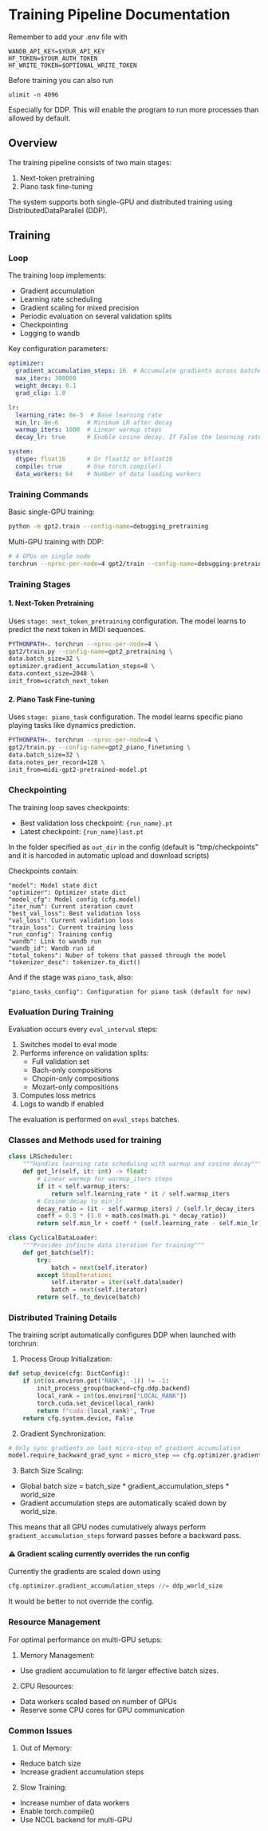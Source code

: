 # Training Pipeline Documentation
Remember to add your .env file with
```
WANDB_API_KEY=$YOUR_API_KEY
HF_TOKEN=$YOUR_AUTH_TOKEN
HF_WRITE_TOKEN=$OPTIONAL_WRITE_TOKEN
```
Before training you can also run
```
ulimit -n 4096
```
Especially for DDP. This will enable the program to run more processes than allowed by default.

## Overview

The training pipeline consists of two main stages:
1. Next-token pretraining
2. Piano task fine-tuning

The system supports both single-GPU and distributed training using DistributedDataParallel (DDP).

## Training

### Loop

The training loop implements:
- Gradient accumulation
- Learning rate scheduling
- Gradient scaling for mixed precision
- Periodic evaluation on several validation splits
- Checkpointing
- Logging to wandb

Key configuration parameters:
```yaml
optimizer:
  gradient_accumulation_steps: 16  # Accumulate gradients across batches
  max_iters: 300000
  weight_decay: 0.1
  grad_clip: 1.0

lr:
  learning_rate: 8e-5  # Base learning rate
  min_lr: 8e-6        # Minimum LR after decay
  warmup_iters: 1000  # Linear warmup steps
  decay_lr: true      # Enable cosine decay. If False the learning rate will remain the same as base learning rate

system:
  dtype: float16      # Or float32 or bfloat16
  compile: true       # Use torch.compile()
  data_workers: 64    # Number of data loading workers
```

### Training Commands

Basic single-GPU training:
```bash
python -m gpt2.train --config-name=debugging_pretraining
```

Multi-GPU training with DDP:
```bash
# 4 GPUs on single node
torchrun --nproc-per-node=4 gpt2/train --config-name=debugging-pretraining
```

### Training Stages

#### 1. Next-Token Pretraining

Uses `stage: next_token_pretraining` configuration. The model learns to predict the next token in MIDI sequences.

```bash
PYTHONPATH=. torchrun --nproc-per-node=4 \
gpt2/train.py --config-name=gpt2_pretraining \
data.batch_size=32 \
optimizer.gradient_accumulation_steps=8 \
data.context_size=2048 \
init_from=scratch_next_token
```

#### 2. Piano Task Fine-tuning

Uses `stage: piano_task` configuration. The model learns specific piano playing tasks like dynamics prediction.

```bash
PYTHONPATH=. torchrun --nproc-per-node=4 \
gpt2/train.py --config-name=gpt2_piano_finetuning \
data.batch_size=32 \
data.notes_per_record=128 \
init_from=midi-gpt2-pretrained-model.pt
```

### Checkpointing

The training loop saves checkpoints:
- Best validation loss checkpoint: `{run_name}.pt`
- Latest checkpoint: `{run_name}last.pt`


In the folder specified as `out_dir` in the config (default is "tmp/checkpoints" and it is harcoded in automatic upload and download scripts)


Checkpoints contain:
```
"model": Model state dict
"optimizer": Optimizer state dict
"model_cfg": Model config (cfg.model)
"iter_num": Current iteration count
"best_val_loss": Best validation loss
"val_loss": Current validation loss
"train_loss": Current training loss
"run_config": Training config
"wandb": Link to wandb run
"wandb_id": Wandb run id
"total_tokens": Nuber of tokens that passed through the model
"tokenizer_desc": tokenizer.to_dict()
```
And if the stage was `piano_task`, also:
```
"piano_tasks_config": Configuration for piano task (default for now)
```

### Evaluation During Training

Evaluation occurs every `eval_interval` steps:
1. Switches model to eval mode
2. Performs inference on validation splits:
   - Full validation set
   - Bach-only compositions
   - Chopin-only compositions
   - Mozart-only compositions
3. Computes loss metrics
4. Logs to wandb if enabled

The evaluation is performed on `eval_steps` batches.

### Classes and Methods used for training

```python
class LRScheduler:
    """Handles learning rate scheduling with warmup and cosine decay"""
    def get_lr(self, it: int) -> float:
        # Linear warmup for warmup_iters steps
        if it < self.warmup_iters:
            return self.learning_rate * it / self.warmup_iters
        # Cosine decay to min_lr
        decay_ratio = (it - self.warmup_iters) / (self.lr_decay_iters - self.warmup_iters)
        coeff = 0.5 * (1.0 + math.cos(math.pi * decay_ratio))
        return self.min_lr + coeff * (self.learning_rate - self.min_lr)

class CyclicalDataLoader:
    """Provides infinite data iteration for training"""
    def get_batch(self):
        try:
            batch = next(self.iterator)
        except StopIteration:
            self.iterator = iter(self.dataloader)
            batch = next(self.iterator)
        return self._to_device(batch)
```

### Distributed Training Details

The training script automatically configures DDP when launched with torchrun:

1. Process Group Initialization:
```python
def setup_device(cfg: DictConfig):
    if int(os.environ.get("RANK", -1)) != -1:
        init_process_group(backend=cfg.ddp.backend)
        local_rank = int(os.environ["LOCAL_RANK"])
        torch.cuda.set_device(local_rank)
        return f"cuda:{local_rank}", True
    return cfg.system.device, False
```

2. Gradient Synchronization:
```python
# Only sync gradients on last micro-step of gradient accumulation
model.require_backward_grad_sync = micro_step == cfg.optimizer.gradient_accumulation_steps - 1
```

3. Batch Size Scaling:
- Global batch size = batch_size * gradient_accumulation_steps * world_size
- Gradient accumulation steps are automatically scaled down by world_size.

This means that all GPU nodes cumulatively always perform `gradient_accumulation_steps` forward passes before a backward pass.

#### ⚠️ Gradient scaling currently overrides the run config
Currently the gradients are scaled down using
```py
cfg.optimizer.gradient_accumulation_steps //= ddp_world_size
```
It would be better to not override the config.

### Resource Management

For optimal performance on multi-GPU setups:

1. Memory Management:
- Use gradient accumulation to fit larger effective batch sizes.

2. CPU Resources:
- Data workers scaled based on number of GPUs
- Reserve some CPU cores for GPU communication

### Common Issues

1. Out of Memory:
- Reduce batch size
- Increase gradient accumulation steps

2. Slow Training:
- Increase number of data workers
- Enable torch.compile()
- Use NCCL backend for multi-GPU
